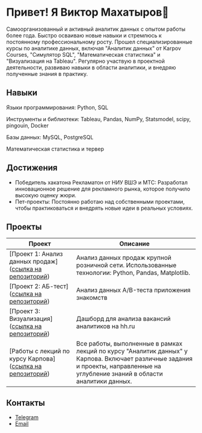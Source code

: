 # Привет! Я Виктор Махатыров👋

Самоорганизованный и активный аналитик данных с опытом работы более года. Быстро осваиваю новые навыки и стремлюсь к постоянному профессиональному росту. Прошел специализированные курсы по аналитике данных, включая "Аналитик данных" от Karpov Courses, "Симулятор SQL", "Математическая статистика" и "Визуализация на Tableau". Регулярно участвую в проектной деятельности, развиваю навыки в области аналитики, и внедряю полученные знания в практику.

## Навыки

Языки программирования: Python, SQL

Инструменты и библиотеки: Tableau, Pandas, NumPy, Statsmodel, scipy, pingouin, Docker

Базы данных: MySQL, PostgreSQL

Математическая статистика и тервер

## Достижения
- Победитель хакатона Рекламатон от НИУ ВШЭ и МТС: Разработал инновационное решение для рекламного рынка, которое получило высокую оценку жюри.
- Пет-проекты: Постоянно работаю над собственными проектами, чтобы практиковаться и внедрять новые идеи в реальных условиях.

## Проекты

| Проект                                                                                           | Описание                                                                                                                                           |
|--------------------------------------------------------------------------------------------------|-----------------------------------------------------------------------------------------------------------------------------------------------------|
| [Проект 1: Анализ данных продаж]([ссылка на репозиторий](https://github.com/makhatyrov/e-commerce_project))                                          | Анализ данных продаж крупной розничной сети. Использованные технологии: Python, Pandas, Matplotlib.                                                  |
| [Проект 2: АБ-тест]([ссылка на репозиторий](https://github.com/makhatyrov/date_app_ab_test/blob/main/README.md))                               | Анализ данных A/B-теста приложения знакомств                                  |
| [Проект 3: Визуализация]([ссылка на репозиторий](https://public.tableau.com/views/2_2_17228428005990/Dashboard1?:language=en-US&:sid=&:redirect=auth&:display_count=n&:origin=viz_share_link))                                 | Дашборд для анализа вакансий аналитиков на hh.ru                                                                 |
| [Работы с лекций по курсу Карпова]([ссылка на репозиторий](https://github.com/makhatyrov/Data-Analyst-Education/tree/main))                                        | Все работы, выполненные в рамках лекций по курсу "Аналитик данных" у Карпова. Включает различные задания и проекты, направленные на углубление знаний в области аналитики данных. |


## Контакты

- [Telegram](https://t.me/victor_makhatyrov)
- [Email](makhatyrov_viktor@mail.ru)
